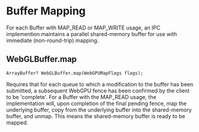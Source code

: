 # Buffer Mapping

For each Buffer with MAP_READ or MAP_WRITE usage, an IPC implemention maintains a parallel
shared-memory buffer for use with immediate (non-round-trip) mapping.

## WebGLBuffer.map

`ArrayBuffer? WebGLBuffer.map(WebGPUMapFlags flags);`

Requires that for each queue to which a modification to the buffer has been submitted,
a subsequent WebGPU fence has been confirmed by the client to be 'complete'.
For a Buffer with the MAP_READ usage, the implementation will, upon completion of the
final pending fence, map the underlying buffer, copy from the underlying buffer into the
shared-memory buffer, and unmap. This means the shared-memory buffer is ready to be
mapped.
